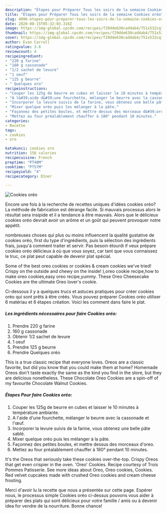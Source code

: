 ```yaml
---
description: "Étapes pour Préparer Tous les soirs de la semaine Cookies oréo"
title: "Étapes pour Préparer Tous les soirs de la semaine Cookies oréo"
slug: 4096-etapes-pour-preparer-tous-les-soirs-de-la-semaine-cookies-oreo
date: 2020-08-15T05:32:03.316Z
image: https://img-global.cpcdn.com/recipes/f29dde630cad4ab4/751x532cq70/cookies-oreo-photo-principale-de-la-recette.jpg
thumbnail: https://img-global.cpcdn.com/recipes/f29dde630cad4ab4/751x532cq70/cookies-oreo-photo-principale-de-la-recette.jpg
cover: https://img-global.cpcdn.com/recipes/f29dde630cad4ab4/751x532cq70/cookies-oreo-photo-principale-de-la-recette.jpg
author: Evan Carroll
ratingvalue: 3.6
reviewcount: 4
recipeingredient:
- "220 g farine"
- "160 g cassonade"
- "1/2 sachet de levure"
- "1 oeuf"
- "125 g beurre"
- " Quelques oro"
recipeinstructions:
- "Couper les 125g de beurre en cubes et laisser le 10 minutes à température ambiante."
- "A l&#39;aide d&#39;une fourchette, mélanger le beurre avec la cassonade et l&#39;œuf."
- "Incorporer la levure suivis de la farine, vous obtenez une belle pâte sablé."
- "Mixer quelque oréo puis les mélanger à la pâte."
- "Façonnez des petites boules, et mettre dessus des morceaux d&#39;oreo."
- "Mettez au four préalablement chauffer à 180° pendant 10 minutes."
categories:
- Recette
tags:
- cookies
- oro

katakunci: cookies oro 
nutrition: 156 calories
recipecuisine: French
preptime: "PT40M"
cooktime: "PT57M"
recipeyield: "4"
recipecategory: Dîner

---
```



![Cookies oréo](https://img-global.cpcdn.com/recipes/f29dde630cad4ab4/751x532cq70/cookies-oreo-photo-principale-de-la-recette.jpg)

Encore une fois à la recherche de recettes uniques d'idées cookies oréo? La méthode de fabrication est dérange facile. Si mauvais processus alors le résultat sera insipide et il a tendance à être mauvais. Alors que le délicieux cookies oréo devrait avoir un arôme et un goût qui peuvent provoquer notre appétit.

nombreuses choses qui plus ou moins influencent la qualité gustative de cookies oréo, first du type d'ingrédients, puis la sélection des ingrédients frais, jusqu'à comment traiter et servir. Pas besoin étourdi if veux prépare cookies oréo délicieux à où que vous soyez, car tant que vous connaissez le truc, ce plat peut capable de devenir plat spécial.

Some of the best oreo cookies or cookies &amp; cream cookies we&#39;ve tried! Crispy on the outside and chewy on the inside! ),oreo cookie recipe,how to make oreo cookies,easy oreo recipe,yummy. These Oreo Cheesecake Cookies are the ultimate Oreo lover&#39;s cookie.


Ci-dessous il y a quelques trucs et astuces pratiques pour créer cookies oréo qui sont prêts à être créés. Vous pouvez préparer Cookies oréo utiliser 6 matériau et 6 étapes création. Voici les comment dans faire le plat.

<!--inarticleads1-->

##### Les ingrédients nécessaires pour faire Cookies oréo:

1. Prendre 220 g farine
1.  160 g cassonade
1. Obtenir 1/2 sachet de levure
1.  1 oeuf
1. Prendre 125 g beurre
1. Prendre  Quelques oréo


This is a true classic recipe that everyone loves. Oreos are a classic favorite, but did you know that you could make them at home? Homemade Oreos don&#39;t taste exactly the same as the kind you find in the store, but they are delicious nonetheless. These Chocolate Oreo Cookies are a spin-off of my favourite Chocolate Walnut Cookies. 

<!--inarticleads2-->

##### Étapes Pour faire Cookies oréo:

1. Couper les 125g de beurre en cubes et laisser le 10 minutes à température ambiante.
1. A l&#39;aide d&#39;une fourchette, mélanger le beurre avec la cassonade et l&#39;œuf.
1. Incorporer la levure suivis de la farine, vous obtenez une belle pâte sablé.
1. Mixer quelque oréo puis les mélanger à la pâte.
1. Façonnez des petites boules, et mettre dessus des morceaux d&#39;oreo.
1. Mettez au four préalablement chauffer à 180° pendant 10 minutes.


It&#39;s the Oreos that seriously take these cookies over-the-top. Crispy Oreos that get even crispier in the oven. &#39;Oreo&#39; Cookies. Recipe courtesy of Trois Pommes Patisserie. See more ideas about Oreo, Oreo cookies, Cookies. Red velvet cupcakes made with crushed Oreo cookies and cream cheese frosting. 


Merci d'avoir lu la recette que nous a présentée sur cette page. Espérer nous, le processus simple Cookies oréo ci-dessus pouvons vous aider à préparer des plats qui sont délicieux pour votre famille / amis ou à devenir idea for vendre de la nourriture. Bonne chance!
